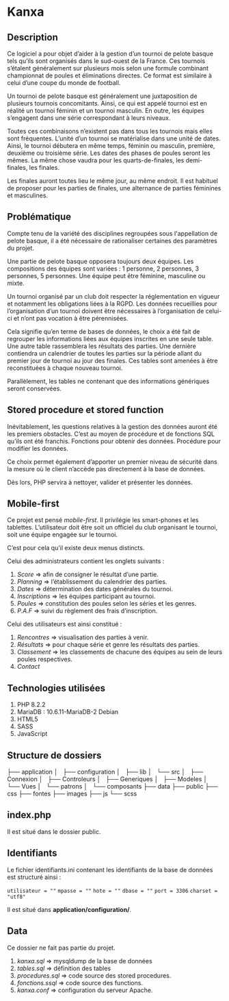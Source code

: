 # Kanxa

## Description

Ce logiciel a pour objet d’aider à la gestion d’un tournoi de pelote basque tels qu’ils sont organisés dans le sud-ouest de la France. Ces tournois s’étalent généralement sur plusieurs mois selon une formule combinant championnat de poules et éliminations directes. Ce format est similaire à celui d’une coupe du monde de football.

Un tournoi de pelote basque est généralement une juxtaposition de plusieurs tournois concomitants. Ainsi, ce qui est appelé tournoi est en réalité un tournoi féminin et un tournoi masculin. En outre, les équipes s’engagent dans une série correspondant à leurs niveaux.

Toutes ces combinaisons n’existent pas dans tous les tournois mais elles sont fréquentes. L’unité d’un tournoi se matérialise dans une unité de dates. Ainsi, le tournoi débutera en même temps, féminin ou masculin, première, deuxième ou troisième série. Les dates des phases de poules seront les mêmes. La même chose vaudra pour les quarts-de-finales, les demi-finales, les finales.

Les finales auront toutes lieu le même jour, au même endroit. Il est habituel de proposer pour les parties de finales, une alternance de parties féminines et masculines. 

## Problématique

Compte tenu de la variété des disciplines regroupées sous l'appellation de pelote basque, il a été nécessaire de rationaliser certaines des paramètres du projet.

Une partie de pelote basque opposera toujours deux équipes. Les compositions des équipes sont variées : 1 personne, 2 personnes, 3 personnes, 5 personnes. Une équipe peut être féminine, masculine ou mixte.

Un tournoi organisé par un club doit respecter la réglementation en vigueur et notamment les obligations liées à la RGPD. Les données recueillies pour l’organisation d’un tournoi doivent être nécessaires à l’organisation de celui-ci et n’ont pas vocation à être pérennisées.

Cela signifie qu’en terme de bases de données, le choix a été fait de regrouper les informations liées aux équipes inscrites en une seule table. Une autre table rassemblera les résultats des parties. Une dernière contiendra un calendrier de toutes les parties sur la période allant du premier jour de tournoi au jour des finales. Ces tables sont amenées à être reconstituées à chaque nouveau tournoi.

Parallèlement, les tables ne contenant que des informations génériques seront conservées.

## Stored procedure et stored function

Inévitablement, les questions relatives à la gestion des données auront été les premiers obstacles. C’est au moyen de procédure et de fonctions SQL qu’ils ont été franchis. Fonctions pour obtenir des données. Procédure pour modifier les données.

Ce choix permet également d’apporter un premier niveau de sécurité dans la mesure où le client n’accède pas directement à la base de données.

Dès lors, PHP servira à nettoyer, valider et présenter les données. 

## Mobile-first

Ce projet est pensé *mobile-first*. Il privilégie les smart-phones et les tablettes. L’utilisateur doit être soit un officiel du club organisant le tournoi, soit une équipe engagée sur le tournoi.

C’est pour cela qu’il existe deux menus distincts.

Celui des administrateurs contient les onglets suivants :
1. *Score*  => afin de consigner le résultat d’une partie.
2. *Planning*  => l’établissement du calendrier des parties.
3. *Dates*  => détermination des dates générales du tournoi.
4. *Inscriptions* => les équipes participant au tournoi.
5. *Poules*  => constitution des poules selon les séries et les genres.
6. *P.A.F* => suivi du règlement des frais d’inscription.

Celui des utilisateurs est ainsi constitué :

1. *Rencontres* => visualisation des parties à venir.
2. *Résultats* => pour chaque série et genre les résultats des parties.
3. *Classement* => les classements de chacune des équipes au sein de leurs poules respectives.
4. *Contact*

## Technologies utilisées

1. PHP 8.2.2
2. MariaDB : 10.6.11-MariaDB-2 Debian
3. HTML5
4. SASS
5. JavaScript

## Structure de dossiers

├── application
│   ├── configuration
│   ├── lib
│   └── src
│       ├── Connexion
│       ├── Controleurs
│       ├── Generiques
│       ├── Modeles
│       └── Vues
│           └── patrons
│               └── composants
├── data
├── public
├── css
├── fontes
├── images
├── js
└── scss

## index.php

Il est situé dans le dossier public.

## Identifiants

Le fichier identifiants.ini contenant les identifiants de la base de données est structuré ainsi :

`utilisateur = ""`
`mpasse = ""`
`hote = ""`
`dbase = ""`
`port = 3306`
`charset = "utf8"`

Il est situé dans **application/configuration/**.

## Data

Ce dossier ne fait pas partie du projet.

1. *kanxa.sql* => mysqldump de la base de données
2. *tables.sql* => définition des tables
3. *procedures.sql* => code source des stored procedures.
4. *fonctions.ssql* => code source des functions.
5. *kanxa.conf* => configuration du serveur Apache.
